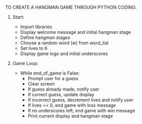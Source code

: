 TO CREATE A HANGMAN GAME THROUGH PYTHON CODING.
1. Start:
   - Import libraries
   - Display welcome message and initial hangman stage
   - Define hangman stages
   - Choose a random word (w) from word_list
   - Set lives to 6
   - Display game logo and initial underscores

2. Game Loop:
   - While end_of_game is False:
       - Prompt user for a guess
       - Clear screen
       - If guess already made, notify user
       - If correct guess, update display
       - If incorrect guess, decrement lives and notify user
       - If lives == 0, end game with loss message
       - If no underscores left, end game with win message
       - Print current display and hangman stage
